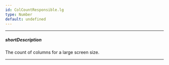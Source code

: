```yaml
---
id: ColCountResponsible.lg
type: Number
default: undefined
---
```

---
##### shortDescription
The count of columns for a large screen size.

---
